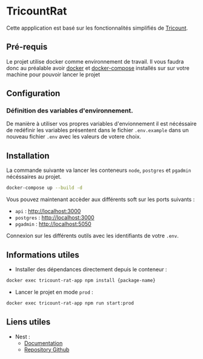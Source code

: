 # TricountRat

Cette appplication est basé sur les fonctionnalités simplifiés de [Tricount](https://www.tricount.com/fr/faire-les-comptes-entre-amis).

## Pré-requis

Le projet utilise docker comme environnement de travail.
Il vous faudra donc au préalable avoir [docker](https://docs.docker.com/engine/install/) et [docker-compose](https://docs.docker.com/compose/install/) installés sur sur votre machine pour pouvoir lancer le projet

## Configuration

### Définition des variables d'environnement.

De manière à utiliser vos propres variables d'envionnement il est nécéssaire de redéfinir les variables présentent dans le fichier `.env.example` dans un nouveau fichier `.env` avec les valeurs de votere choix.

## Installation

La commande suivante va lancer les conteneurs `node`, `postgres` et `pgadmin` nécéssaires au projet.

```bash
docker-compose up --build -d
```

Vous pouvez maintenant accèder aux différents soft sur les ports suivants : 

- `api` : [http://localhost:3000](http://localhost:3000) 
- `postgres` : [http://localhost:3000](http://localhost:3000) 
- `pgadmin` : [http://localhost:5050](http://localhost:3000)

Connexion sur les différents outils avec les identifiants de votre `.env`.

## Informations utiles

- Installer des dépendances directement depuis le conteneur : 

```bash
docker exec tricount-rat-app npm install {package-name}
```

- Lancer le projet en mode `prod` : 

```bash
docker exec tricount-rat-app npm run start:prod
```

## Liens utiles

- Nest : 
  - [Documentation](https://docs.nestjs.com/)
  - [Repository Github](https://github.com/nestjs/nest)
